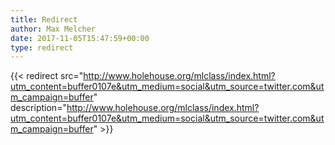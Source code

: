 ```yaml
---
title: Redirect
author: Max Melcher
date: 2017-11-05T15:47:59+00:00
type: redirect
---
```

{{< redirect src="http://www.holehouse.org/mlclass/index.html?utm_content=buffer0107e&utm_medium=social&utm_source=twitter.com&utm_campaign=buffer" description="http://www.holehouse.org/mlclass/index.html?utm_content=buffer0107e&utm_medium=social&utm_source=twitter.com&utm_campaign=buffer" >}}
